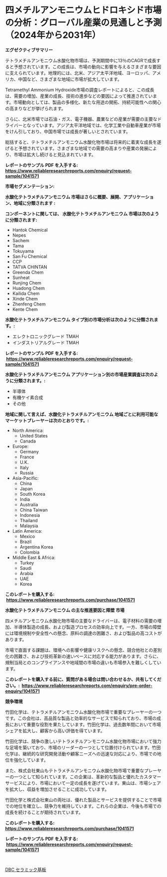 <p><h1>四メチルアンモニウムヒドロキシド市場の分析：グローバル産業の見通しと予測（2024年から2031年）</h1></p><p><strong>エグゼクティブサマリー</strong></p>
<p><p>テトラメチルアンモニウム水酸化物市場は、予測期間中に13％のCAGRで成長すると予想されています。この成長は、市場の動向に影響を与えるさまざまな要因に支えられています。地理的には、北米、アジア太平洋地域、ヨーロッパ、アメリカ、中国など、さまざまな地域に市場が拡大しています。</p><p>Tetramethyl Ammonium Hydroxide市場の調査レポートによると、この成長は、需要の増加、産業の成長、技術の進歩などの要因によって推進されています。市場動向としては、製品の多様化、新たな用途の開拓、持続可能性への関心の高まりなどが挙げられます。</p><p>さらに、北米市場では石油・ガス、電子機器、農業などの産業が需要の主要なドライバーとなっています。アジア太平洋地域では、化学工業や自動車産業が市場をけん引しており、中国市場では成長が著しいとされています。</p><p>総括すると、テトラメチルアンモニウム水酸化物市場は将来的に着実な成長を遂げると予想されています。さまざまな地域での需要の高まりや産業の発展により、市場は拡大し続けると見込まれています。</p></p>
<p><strong>レポートのサンプル PDF を入手する: <a href="https://www.reliableresearchreports.com/enquiry/request-sample/1041571">https://www.reliableresearchreports.com/enquiry/request-sample/1041571</a></strong></p>
<p><strong>市場セグメンテーション:</strong></p>
<p><strong> 水酸化テトラメチルアンモニウム 市場はさらに概要、展開、アプリケーション、地域に分類されます :</strong></p>
<p><strong>コンポーネントに関しては、 水酸化テトラメチルアンモニウム 市場は次のように分類されます: &nbsp;</strong></p>
<p><ul><li>Hantok Chemical</li><li>Nepes</li><li>Sachem</li><li>Tama</li><li>Tokuyama</li><li>San Fu Chemical</li><li>CCP</li><li>TATVA CHINTAN</li><li>Greenda Chem</li><li>Sunheat</li><li>Runjing Chem</li><li>Huadong Chem</li><li>Kailida Chem</li><li>Xinde Chem</li><li>Zhenfeng Chem</li><li>Kente Chem</li></ul></p>
<p><strong> 水酸化テトラメチルアンモニウム タイプ別の市場分析は次のように分類されます。:</strong></p>
<p><ul><li>エレクトロニックグレード TMAH</li><li>インダストリアルグレード TMAH</li></ul></p>
<p><strong>レポートのサンプル PDF を入手する: &nbsp;<a href="https://www.reliableresearchreports.com/enquiry/request-sample/1041571">https://www.reliableresearchreports.com/enquiry/request-sample/1041571</a></strong></p>
<p><strong> 水酸化テトラメチルアンモニウム アプリケーション別の市場産業調査は次のように分類されます。:</strong></p>
<p><ul><li>半導体</li><li>有機ケイ素合成</li><li>その他</li></ul></p>
<p><strong>地域に関して言えば、水酸化テトラメチルアンモニウム 地域ごとに利用可能なマーケットプレーヤーは次のとおりです。:</strong></p>
<p><ul>
    <li>
        North America:
        <ul>
            <li>United States</li>
            <li>Canada</li>
        </ul>
    </li>
    <li>
        Europe:
        <ul>
            <li>Germany</li>
            <li>France</li>
            <li>U.K.</li>
            <li>Italy</li>
            <li>Russia</li>
        </ul>
    </li>
    <li>
        Asia-Pacific:
        <ul>
            <li>China</li>
            <li>Japan</li>
            <li>South Korea</li>
            <li>India</li>
            <li>Australia</li>
            <li>China Taiwan</li>
            <li>Indonesia</li>
            <li>Thailand</li>
            <li>Malaysia</li>
        </ul>
    </li>
    <li>
        Latin America:
        <ul>
            <li>Mexico</li>
            <li>Brazil</li>
            <li>Argentina Korea</li>
            <li>Colombia</li>
        </ul>
    </li>
    <li>
        Middle East & Africa:
        <ul>
            <li>Turkey</li>
            <li>Saudi</li>
            <li>Arabia</li>
            <li>UAE</li>
            <li>Korea</li>
        </ul>
    </li>
    </ul></p>
<p><strong>このレポートを購入する: &nbsp;<a href="https://www.reliableresearchreports.com/purchase/1041571">https://www.reliableresearchreports.com/purchase/1041571</a></strong></p>
<p><strong>水酸化テトラメチルアンモニウム の主な推進要因と障壁 市場</strong></p>
<p><p>四メチルアンモニウム水酸化物市場の主要なドライバーは、電子材料の需要の増加、半導体製造の成長、および製造プロセスの効率向上です。一方、市場の障壁には環境規制や安全性への懸念、原料の調達の困難さ、および製品の高コストがあります。</p><p>市場で直面する課題は、環境への影響や健康リスクへの懸念、競合他社との差別化の困難さ、および技術革新の速いペースに対応する能力があります。さらに、規制当局とのコンプライアンスや地域間の市場の違いも市場参入を難しくしています。</p></p>
<p><strong>このレポートを購入する前に、質問がある場合は問い合わせるか、共有してください。:&nbsp; <a href="https://www.reliableresearchreports.com/enquiry/pre-order-enquiry/1041571">https://www.reliableresearchreports.com/enquiry/pre-order-enquiry/1041571</a></strong></p>
<p><strong>競争環境</strong></p>
<p><p>竹田化学は、テトラメチルアンモニウム水酸化物市場で重要なプレーヤーの一つです。この会社は、高品質な製品と効率的なサービスで知られており、市場の成長において重要な役割を果たしています。竹田化学は、過去数年間において市場シェアを拡大し、顧客から高い評価を得ています。</p><p>竹田化学は、競争の激しいテトラメチルアンモニウム水酸化物市場において強力な足場を築いており、市場のリーダーの一つとして位置付けられています。竹田化学は、継続的な研究開発活動や顧客ニーズへの迅速な対応により、市場での地位を強化しています。</p><p>また、株式会社東山もテトラメチルアンモニウム水酸化物市場で重要なプレーヤーの一つとして知られています。この企業は、革新的な製品と優れたカスタマーサービスにより、市場において一定の成長を遂げています。東山は、市場シェアを拡大し、収益を増加させることに成功しています。</p><p>竹田化学と株式会社東山の両社は、優れた製品とサービスを提供することで市場での地位を確立し、競争力を維持しています。これらの企業は、今後も市場での成長を続けることが期待されています。</p></p>
<p><strong>このレポートを購入する: &nbsp; <a href="https://www.reliableresearchreports.com/purchase/1041571">https://www.reliableresearchreports.com/purchase/1041571</a></strong></p>
<p><strong>レポートのサンプル PDF を入手する: &nbsp;<a href="https://www.reliableresearchreports.com/enquiry/request-sample/1041571">https://www.reliableresearchreports.com/enquiry/request-sample/1041571</a></strong><strong></strong></p>
<p>&nbsp;</p>
<p><p><a href="https://github.com/SarahFahey88/Market-Research-Report-List-1/blob/main/371984217311.md">DBC セラミック基板</a></p></p>